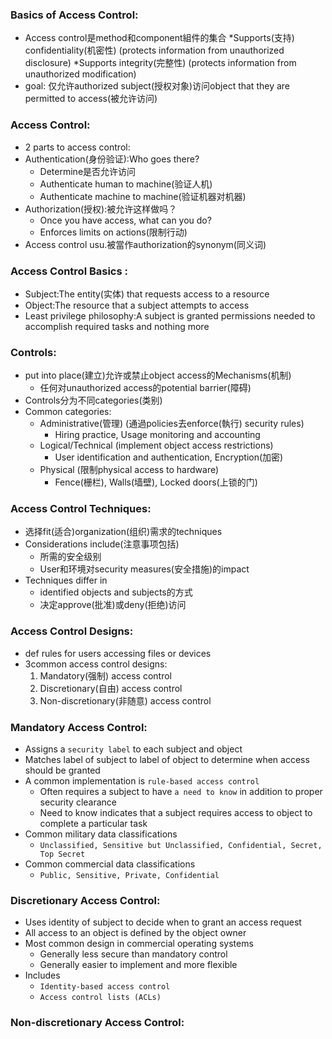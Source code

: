 ### Basics of Access Control:
  * Access control是method和component組件的集合
      *Supports(支持) confidentiality(机密性) (protects information from unauthorized disclosure)
      *Supports integrity(完整性) (protects information from unauthorized modification)
  * goal: 仅允许authorized subject(授权对象)访问object that they are permitted to access(被允许访问)
### Access Control:
  * 2 parts to access control:
  * Authentication(身份验证):Who goes there?
      * Determine是否允许访问
      * Authenticate human to machine(验证人机)
      * Authenticate machine to machine(验证机器对机器)
  * Authorization(授权):被允许这样做吗？
      * Once you have access, what can you do?
      * Enforces limits on actions(限制行动)
  *  Access control usu.被當作authorization的synonym(同义词)
### Access Control Basics :
  * Subject:The entity(实体) that requests access to a resource 
  * Object:The resource that a subject attempts to access
  * Least privilege philosophy:A subject is granted permissions needed to accomplish required tasks and nothing more
### Controls:
  * put into place(建立)允许或禁止object access的Mechanisms(机制) 
      * 任何对unauthorized access的potential barrier(障碍)
  * Controls分为不同categories(类别)
  * Common categories:
      * Administrative(管理) (通過policies去enforce(執行) security rules)
          - Hiring practice, Usage monitoring and accounting
      * Logical/Technical (implement object access restrictions)
          - User identification and authentication, Encryption(加密)
      * Physical (限制physical access to hardware)
          - Fence(栅栏), Walls(墙壁), Locked doors(上锁的门)
### Access Control Techniques:
  * 选择fit(适合)organization(组织)需求的techniques
  * Considerations include(注意事项包括)
      - 所需的安全级别
      - User和环境对security measures(安全措施)的impact
  * Techniques differ in 
      - identified objects and subjects的方式
      - 决定approve(批准)或deny(拒绝)访问
### Access Control Designs:
  * def rules for users accessing files or devices
  * 3common access control designs:
      1. Mandatory(强制) access control
      2. Discretionary(自由) access control
      3. Non-discretionary(非随意) access control
### Mandatory Access Control:
  * Assigns a `security label` to each subject and object
  * Matches label of subject to label of object to determine when access should be granted
  * A common implementation is `rule-based access control`
      * Often requires a subject to have `a need to know` in addition to proper security clearance
      * Need to know indicates that a subject requires access to object to complete a particular task
  * Common military data classifications
      * `Unclassified, Sensitive but Unclassified, Confidential, Secret, Top Secret`
  * Common commercial data classifications
      * `Public, Sensitive, Private, Confidential`
### Discretionary Access Control:
  * Uses identity of subject to decide when to grant an access request
  * All access to an object is defined by the object owner
  * Most common design in commercial operating systems
      * Generally less secure than mandatory control
      * Generally easier to implement and more flexible
  * Includes 
      * `Identity-based access control` 
      * `Access control lists (ACLs)`
### Non-discretionary Access Control:










